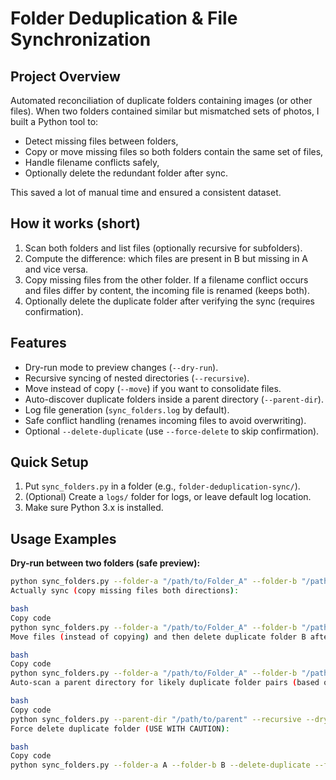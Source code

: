 # Folder Deduplication & File Synchronization

## Project Overview
Automated reconciliation of duplicate folders containing images (or other files). When two folders contained similar but mismatched sets of photos, I built a Python tool to:
- Detect missing files between folders,
- Copy or move missing files so both folders contain the same set of files,
- Handle filename conflicts safely,
- Optionally delete the redundant folder after sync.

This saved a lot of manual time and ensured a consistent dataset.

## How it works (short)
1. Scan both folders and list files (optionally recursive for subfolders).
2. Compute the difference: which files are present in B but missing in A and vice versa.
3. Copy missing files from the other folder. If a filename conflict occurs and files differ by content, the incoming file is renamed (keeps both).
4. Optionally delete the duplicate folder after verifying the sync (requires confirmation).

## Features
- Dry-run mode to preview changes (`--dry-run`).
- Recursive syncing of nested directories (`--recursive`).
- Move instead of copy (`--move`) if you want to consolidate files.
- Auto-discover duplicate folders inside a parent directory (`--parent-dir`).
- Log file generation (`sync_folders.log` by default).
- Safe conflict handling (renames incoming files to avoid overwriting).
- Optional `--delete-duplicate` (use `--force-delete` to skip confirmation).

## Quick Setup
1. Put `sync_folders.py` in a folder (e.g., `folder-deduplication-sync/`).
2. (Optional) Create a `logs/` folder for logs, or leave default log location.
3. Make sure Python 3.x is installed.

## Usage Examples

**Dry-run between two folders (safe preview):**
```bash
python sync_folders.py --folder-a "/path/to/Folder_A" --folder-b "/path/to/Folder_B" --dry-run --recursive
Actually sync (copy missing files both directions):

bash
Copy code
python sync_folders.py --folder-a "/path/to/Folder_A" --folder-b "/path/to/Folder_B" --recursive
Move files (instead of copying) and then delete duplicate folder B after confirmation:

bash
Copy code
python sync_folders.py --folder-a "/path/to/Folder_A" --folder-b "/path/to/Folder_B" --move --delete-duplicate
Auto-scan a parent directory for likely duplicate folder pairs (based on normalized names):

bash
Copy code
python sync_folders.py --parent-dir "/path/to/parent" --recursive --dry-run
Force delete duplicate folder (USE WITH CAUTION):

bash
Copy code
python sync_folders.py --folder-a A --folder-b B --delete-duplicate --force-delete
